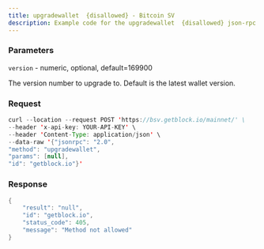```yaml
---
title: upgradewallet  {disallowed} - Bitcoin SV
description: Example code for the upgradewallet  {disallowed} json-rpc method. Сomplete guide on how to use upgradewallet  {disallowed} json-rpc in GetBlock.io Web3 documentation.
---
```


### Parameters


`version` - numeric, optional, default=169900

The version number to upgrade to. Default is the latest wallet version.

### Request

``` java
curl --location --request POST 'https://bsv.getblock.io/mainnet/' \ 
--header 'x-api-key: YOUR-API-KEY' \ 
--header 'Content-Type: application/json' \ 
--data-raw '{"jsonrpc": "2.0",
"method": "upgradewallet",
"params": [null],
"id": "getblock.io"}'
```

###  Response

``` java
{
    "result": "null",
    "id": "getblock.io",
    "status_code": 405,
    "message": "Method not allowed"
}
```

